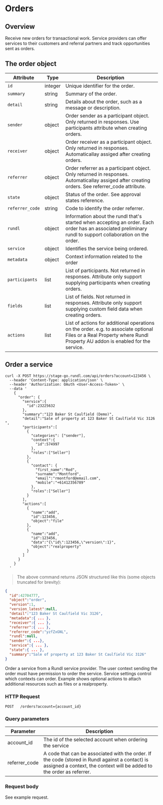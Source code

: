 # Orders

## Overview

Receive new orders for transactional work. Service providers can offer services to their customers and referral partners and track opportunities sent as orders.

## The order object

Attribute | Type | Description
--------- | ------- | -----------
`id` | integer | Unique identifier for the order.
`summary` | string | Summary of the order.
`detail` | string | Details about the order, such as a message or description.
`sender` | object | Order sender as a participant object. Only returned in responses. Use participants attribute when creating orders.
`receiver` | object | Order receiver as a participant object. Only returned in responses. Automaticallay assiged after creating orders.
`referrer` | object | Order referrer as a participant object. Only returned in responses. Automaticallay assiged after creating orders. See referrer_code attribute.
`state` | object | Status of the order. See approval states reference.
`referrer_code` | string | Code to identify the order referrer.
`rundl` | object | Information about the rundl that's started when accepting an order. Each order has an associated preliminary rundl to support collaboration on the order.
`service` | object | Identifies the service being ordered.
`metadata` | object | Context information related to the order
`participants` | list | List of participants. Not returned in responses. Attribute only support supplying participants when creating orders.
`fields` | list | List of fields. Not returned in responses. Attribute only support supplying custom field data when creating orders.
`actions` | list | List of actions for additional operations on the order. e.g. to associate optional Files or a Real Property where Rundl Property AU addon is enabled for the service.

## Order a service

```shell
curl -X POST https://stage-go.rundl.com/api/orders?account=123456 \
  --header 'Content-Type: application/json' \
  --header 'Authorization: OAuth <User-Access-Token>' \
  --data '
    {
      "order": {
        "service":{
          "id":23225632
        },
        "summary":"123 Baker St Caulfield (Demo)",
        "detail":"Sale of property at 123 Baker St Caulfield Vic 3126 ",
        "participants":[
          {
            "categories": ["sender"],
            "context":{
              "id":574997
            },
            "roles":["Seller"]
          },
          {
            "contact": {
              "first_name":"Rod",
              "surname":"Montford",
              "email":"rmontford@email.com",
              "mobile":"+61412356789"
            },
            "roles":["Seller"]
          }
        ],
        "actions":[
          {
            "name":"add",
            "id":123456,
            "object":"file"
          },
          {
            "name":"add",
            "id":123456,
            "data":"{\"id\":123456,\"version\":1}",
            "object":"realproperty"
          }
        ]
      }
    }
  '
```

> The above command returns JSON structured like this (some objects truncated for brevity):

```json
{
  "id":42704777,
  "object":"order",
  "version":1,
  "version_latest":null,
  "detail":"123 Baker St Caulfield Vic 3126",
  "metadata":{ ... },
  "receiver":{ ... },
  "referrer":{ ... },
  "referrer_code":"yzfZxGNL",
  "rundl":null,
  "sender":{ ...},
  "service":{ ... },
  "state":{ ... },
  "summary":"Sale of property at 123 Baker St Caulfield Vic 3126"
}
```

Order a service from a Rundl service provider. The user context sending the order must have permission to order the service. Service settings control which contexts can order.
Example shows optional actions to attach additional resources such as files or a realproperty.

### HTTP Request

`POST	/orders?account={account_id}`

### Query parameters

Parameter | Description
--------- | -----------
account_id | The id of the selected account when ordering the service
referrer_code | A code that can be associated with the order. If the code (stored in Rundl against a contact) is assigned a context, the context will be added to the order as referrer.

### Request body

See example request.